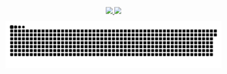 <!-- 
  TODO:
    TODO the TODO session
-->

<div align="center">
  <a href="https://github.com/pedroGoffi">
  <img height="180em" src="https://github-readme-stats.vercel.app/api?username=pedroGoffi&show_icons=true&theme=dracula&include_all_commits=true&count_private=true"/>
  <img height="180em" src="https://github-readme-stats.vercel.app/api/top-langs/?username=pedroGoffi&layout=compact&langs_count=7&theme=dracula"/>
</div>
	
  ![Snake animation](https://github.com/pedroGoffi/pedroGoffi/blob/output/github-contribution-grid-snake.svg) 
</div>
